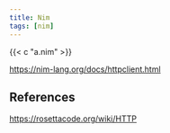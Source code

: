 ```yaml
---
title: Nim
tags: [nim]
---
```


{{< c "a.nim" >}}

<https://nim-lang.org/docs/httpclient.html>

## References

<https://rosettacode.org/wiki/HTTP>
